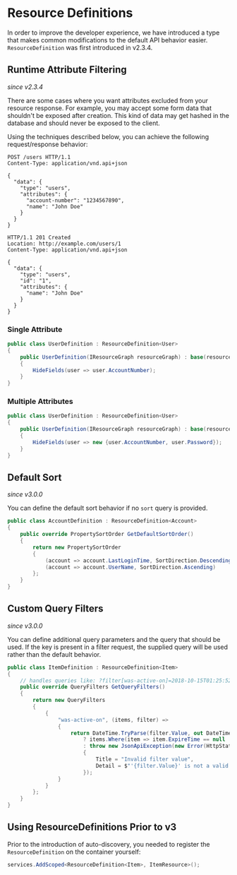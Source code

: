 # Resource Definitions

In order to improve the developer experience, we have introduced a type that makes
common modifications to the default API behavior easier. `ResourceDefinition` was first introduced in v2.3.4.

## Runtime Attribute Filtering

_since v2.3.4_

There are some cases where you want attributes excluded from your resource response.
For example, you may accept some form data that shouldn't be exposed after creation.
This kind of data may get hashed in the database and should never be exposed to the client.

Using the techniques described below, you can achieve the following request/response behavior:

```http
POST /users HTTP/1.1
Content-Type: application/vnd.api+json

{
  "data": {
    "type": "users",
    "attributes": {
      "account-number": "1234567890",
      "name": "John Doe"
    }
  }
}
```

```http
HTTP/1.1 201 Created
Location: http://example.com/users/1
Content-Type: application/vnd.api+json

{
  "data": {
    "type": "users",
    "id": "1",
    "attributes": {
      "name": "John Doe"
    }
  }
}
```

### Single Attribute

```c#
public class UserDefinition : ResourceDefinition<User>
{
    public UserDefinition(IResourceGraph resourceGraph) : base(resourceGraph)
    {
        HideFields(user => user.AccountNumber);
    }
}
```

### Multiple Attributes

```c#
public class UserDefinition : ResourceDefinition<User>
{
    public UserDefinition(IResourceGraph resourceGraph) : base(resourceGraph)
    {
        HideFields(user => new {user.AccountNumber, user.Password});
    }
}
```

## Default Sort

_since v3.0.0_

You can define the default sort behavior if no `sort` query is provided.

```c#
public class AccountDefinition : ResourceDefinition<Account>
{
    public override PropertySortOrder GetDefaultSortOrder()
    {
        return new PropertySortOrder
        {
            (account => account.LastLoginTime, SortDirection.Descending),
            (account => account.UserName, SortDirection.Ascending)
        };
    }
}
```

## Custom Query Filters

_since v3.0.0_

You can define additional query parameters and the query that should be used.
If the key is present in a filter request, the supplied query will be used rather than the default behavior.

```c#
public class ItemDefinition : ResourceDefinition<Item>
{
    // handles queries like: ?filter[was-active-on]=2018-10-15T01:25:52Z
    public override QueryFilters GetQueryFilters()
    {
        return new QueryFilters
        {
            {
                "was-active-on", (items, filter) =>
                {
                    return DateTime.TryParse(filter.Value, out DateTime timeValue)
                        ? items.Where(item => item.ExpireTime == null || timeValue < item.ExpireTime)
                        : throw new JsonApiException(new Error(HttpStatusCode.BadRequest)
                        {
                            Title = "Invalid filter value",
                            Detail = $"'{filter.Value}' is not a valid date."
                        });
                }
            }
        };
    }
}
```

## Using ResourceDefinitions Prior to v3

Prior to the introduction of auto-discovery, you needed to register the
`ResourceDefinition` on the container yourself:

```c#
services.AddScoped<ResourceDefinition<Item>, ItemResource>();
```
